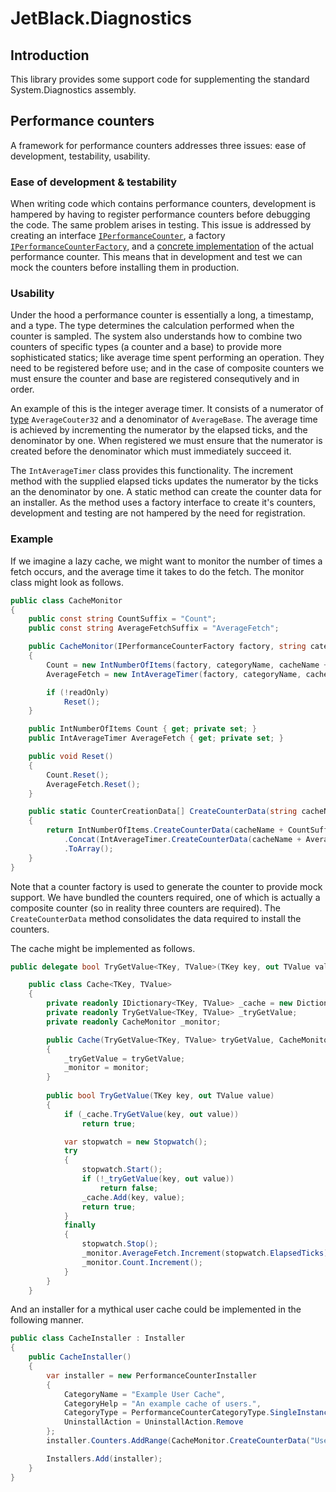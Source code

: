 # JetBlack.Diagnostics

## Introduction

This library provides some support code for supplementing the standard System.Diagnostics assembly.

## Performance counters

A framework for performance counters addresses three issues: ease of development, testability, usability.

### Ease of development & testability

When writing code which contains performance counters, development is hampered by having to register performance
counters before debugging the code. The same problem arises in testing.
This issue is addressed by creating an interface [`IPerformanceCounter`](https://github.com/rob-blackbourn/JetBlack.Diagnostics/blob/master/JetBlack.Diagnostics/IPerformanceCounter.cs),
a factory [`IPerformanceCounterFactory`](https://github.com/rob-blackbourn/JetBlack.Diagnostics/blob/master/JetBlack.Diagnostics/IPerformanceCounterFactory.cs),
and a [concrete implementation](https://github.com/rob-blackbourn/JetBlack.Diagnostics/blob/master/JetBlack.Diagnostics/PerformanceCounterImpl.cs)
of the actual performance counter. This means that in development and test we can mock the counters before
installing them in production.

### Usability

Under the hood a performance counter is essentially a long, a timestamp, and a type. The type determines the calculation
performed when the counter is sampled. The system also understands how to combine two counters of specific types
(a counter and a base) to provide more sophisticated statics; like average time spent performing an
operation. They need to be registered before use; and in the case of composite counters we must ensure the counter and base
are registered consequtively and in order.

An example of this is the integer average timer. It consists of a numerator of [type](https://msdn.microsoft.com/en-us/library/system.diagnostics.performancecountertype.aspx)
`AverageCouter32` and a denominator of `AverageBase`. The average time is achieved by incrementing the numerator
by the elapsed ticks, and the denominator by one. When registered we must ensure that the numerator is created before
the denominator which must immediately succeed it.

The `IntAverageTimer` class provides this functionality. The increment method with the supplied elapsed ticks updates the
numerator by the ticks an the denominator by one. A static method can create the counter data for an installer. As the method
uses a factory interface to create it's counters, development and testing are not hampered by the need for registration.

### Example

If we imagine a lazy cache, we might want to monitor the number of times a fetch occurs, and the average time it takes to do
 the fetch. The monitor class might look as follows.

```cs
public class CacheMonitor
{
    public const string CountSuffix = "Count";
    public const string AverageFetchSuffix = "AverageFetch";

    public CacheMonitor(IPerformanceCounterFactory factory, string categoryName, string cacheName, bool readOnly)
    {
        Count = new IntNumberOfItems(factory, categoryName, cacheName + "Count", readOnly);
        AverageFetch = new IntAverageTimer(factory, categoryName, cacheName + "AverageFetch", readOnly);

        if (!readOnly)
            Reset();
    }

    public IntNumberOfItems Count { get; private set; }
    public IntAverageTimer AverageFetch { get; private set; }

    public void Reset()
    {
        Count.Reset();
        AverageFetch.Reset();
    }

    public static CounterCreationData[] CreateCounterData(string cacheName)
    {
        return IntNumberOfItems.CreateCounterData(cacheName + CountSuffix, "The number of times the cache has been accessed")
            .Concat(IntAverageTimer.CreateCounterData(cacheName + AverageFetchSuffix, "The average time taken to fetch an item from the cache", "AverageFetch base"))
            .ToArray();
    }
}
```

Note that a counter factory is used to generate the counter to provide mock support. We have bundled
the counters required, one of which is actually a composite counter (so in reality three counters are
required). The `CreateCounterData` method consolidates the data required to install the counters.

The cache might be implemented as follows.

```cs
public delegate bool TryGetValue<TKey, TValue>(TKey key, out TValue value);

    public class Cache<TKey, TValue>
    {
        private readonly IDictionary<TKey, TValue> _cache = new Dictionary<TKey, TValue>();
        private readonly TryGetValue<TKey, TValue> _tryGetValue;
        private readonly CacheMonitor _monitor;

        public Cache(TryGetValue<TKey, TValue> tryGetValue, CacheMonitor monitor)
        {
            _tryGetValue = tryGetValue;
            _monitor = monitor;
        }
        
        public bool TryGetValue(TKey key, out TValue value)
        {
            if (_cache.TryGetValue(key, out value))
                return true;

            var stopwatch = new Stopwatch();
            try
            {
                stopwatch.Start();
                if (!_tryGetValue(key, out value))
                    return false;
                _cache.Add(key, value);
                return true;
            }
            finally
            {
                stopwatch.Stop();
                _monitor.AverageFetch.Increment(stopwatch.ElapsedTicks);
                _monitor.Count.Increment();
            }
        }
    }
```

And an installer for a mythical user cache could be implemented in the following manner.

```cs
public class CacheInstaller : Installer
{
    public CacheInstaller()
    {
        var installer = new PerformanceCounterInstaller
        {
            CategoryName = "Example User Cache",
            CategoryHelp = "An example cache of users.",
            CategoryType = PerformanceCounterCategoryType.SingleInstance,
            UninstallAction = UninstallAction.Remove
        };
        installer.Counters.AddRange(CacheMonitor.CreateCounterData("UserCache"));

        Installers.Add(installer);
    }
}
```
